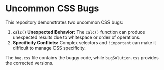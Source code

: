 # Uncommon CSS Bugs

This repository demonstrates two uncommon CSS bugs:

1. **`calc()` Unexpected Behavior:**  The `calc()` function can produce unexpected results due to whitespace or order of operations.
2. **Specificity Conflicts:**  Complex selectors and `!important` can make it difficult to manage CSS specificity.

The `bug.css` file contains the buggy code, while `bugSolution.css` provides the corrected versions.